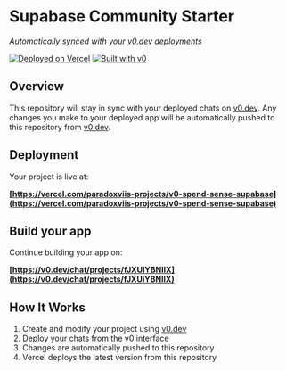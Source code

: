 # Supabase Community Starter

*Automatically synced with your [v0.dev](https://v0.dev) deployments*

[![Deployed on Vercel](https://img.shields.io/badge/Deployed%20on-Vercel-black?style=for-the-badge&logo=vercel)](https://vercel.com/paradoxviis-projects/v0-spend-sense-supabase)
[![Built with v0](https://img.shields.io/badge/Built%20with-v0.dev-black?style=for-the-badge)](https://v0.dev/chat/projects/fJXUiYBNIlX)

## Overview

This repository will stay in sync with your deployed chats on [v0.dev](https://v0.dev).
Any changes you make to your deployed app will be automatically pushed to this repository from [v0.dev](https://v0.dev).

## Deployment

Your project is live at:

**[https://vercel.com/paradoxviis-projects/v0-spend-sense-supabase](https://vercel.com/paradoxviis-projects/v0-spend-sense-supabase)**

## Build your app

Continue building your app on:

**[https://v0.dev/chat/projects/fJXUiYBNIlX](https://v0.dev/chat/projects/fJXUiYBNIlX)**

## How It Works

1. Create and modify your project using [v0.dev](https://v0.dev)
2. Deploy your chats from the v0 interface
3. Changes are automatically pushed to this repository
4. Vercel deploys the latest version from this repository
